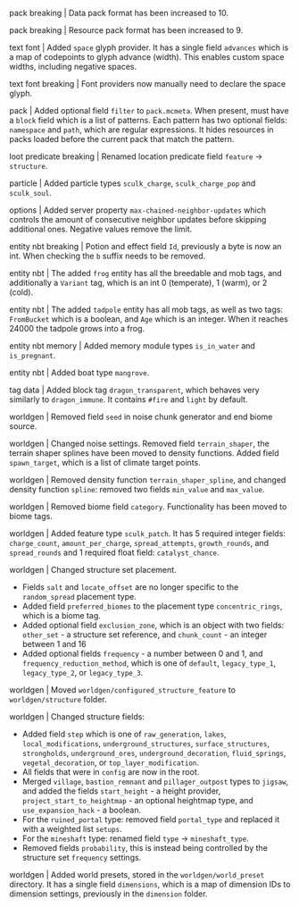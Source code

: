 pack breaking | Data pack format has been increased to 10.

pack breaking | Resource pack format has been increased to 9.

text font | Added `space` glyph provider. It has a single field `advances` which is a map of codepoints to glyph advance (width). This enables custom space widths, including negative spaces.

text font breaking | Font providers now manually need to declare the space glyph.

pack | Added optional field `filter` to `pack.mcmeta`. When present, must have a `block` field which is a list of patterns. Each pattern has two optional fields: `namespace` and `path`, which are regular expressions. It hides resources in packs loaded before the current pack that match the pattern.

loot predicate breaking | Renamed location predicate field `feature` -> `structure`.

particle | Added particle types `sculk_charge`, `sculk_charge_pop` and `sculk_soul`.

options | Added server property `max-chained-neighbor-updates` which controls the amount of consecutive neighbor updates before skipping additional ones. Negative values remove the limit.

entity nbt breaking | Potion and effect field `Id`, previously a byte is now an int. When checking the `b` suffix needs to be removed.

entity nbt | The added `frog` entity has all the breedable and mob tags, and additionally a `Variant` tag, which is an int 0 (temperate), 1 (warm), or 2 (cold).

entity nbt | The added `tadpole` entity has all mob tags, as well as two tags: `FromBucket` which is a boolean, and `Age` which is an integer. When it reaches 24000 the tadpole grows into a frog.

entity nbt memory | Added memory module types `is_in_water` and `is_pregnant`.

entity nbt | Added boat type `mangrove`.

tag data | Added block tag `dragon_transparent`, which behaves very similarly to `dragon_immune`. It contains `#fire` and `light` by default.

worldgen | Removed field `seed` in noise chunk generator and end biome source.

worldgen | Changed noise settings. Removed field `terrain_shaper`, the terrain shaper splines have been moved to density functions. Added field `spawn_target`, which is a list of climate target points.

worldgen | Removed density function `terrain_shaper_spline`, and changed density function `spline`: removed two fields `min_value` and `max_value`.

worldgen | Removed biome field `category`. Functionality has been moved to biome tags.

worldgen | Added feature type `sculk_patch`. It has 5 required integer fields: `charge_count`, `amount_per_charge`, `spread_attempts`, `growth_rounds`, and `spread_rounds` and 1 required float field: `catalyst_chance`.

worldgen | Changed structure set placement.
* Fields `salt` and `locate_offset` are no longer specific to the `random_spread` placement type.
* Added field `preferred_biomes` to the placement type `concentric_rings`, which is a biome tag.
* Added optional field `exclusion_zone`, which is an object with two fields: `other_set` - a structure set reference, and `chunk_count` - an integer between 1 and 16
* Added optional fields `frequency` - a number between 0 and 1, and `frequency_reduction_method`, which is one of `default`, `legacy_type_1`, `legacy_type_2`, or `legacy_type_3`.

worldgen | Moved `worldgen/configured_structure_feature` to `worldgen/structure` folder.

worldgen | Changed structure fields:
* Added field `step` which is one of `raw_generation`, `lakes`, `local_modifications`, `underground_structures`, `surface_structures`, `strongholds`, `underground_ores`, `underground_decoration`, `fluid_springs`, `vegetal_decoration`, or `top_layer_modification`.
* All fields that were in `config` are now in the root.
* Merged `village`, `bastion_remnant` and `pillager_outpost` types to `jigsaw`, and added the fields `start_height` - a height provider, `project_start_to_heightmap` - an optional heightmap type, and `use_expansion_hack` - a boolean.
* For the `ruined_portal` type: removed field `portal_type` and replaced it with a weighted list `setups`.
* For the `mineshaft` type: renamed field `type` -> `mineshaft_type`.
* Removed fields `probability`, this is instead being controlled by the structure set `frequency` settings.

worldgen | Added world presets, stored in the `worldgen/world_preset` directory. It has a single field `dimensions`, which is a map of dimension IDs to dimension settings, previously in the `dimension` folder.
